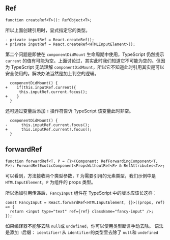 ## Ref

```tsx
function createRef<T>(): RefObject<T>;
```

所以上面创建引用时，显式指定它的类型。

```
- private inputRef = React.createRef();
+ private inputRef = React.createRef<HTMLInputElement>();
```

第二个问题是即使在 `componentDidMount` 生命周期中使用，TypeScript 仍然提示 `current` 的值有可能为空。上面讨论过，其实此时我们知道它不可能为空的。但因为 TypeScript 无法理解 `componentDidMount`，所以它不知道此时引用其实是可以安全使用的。解决办法当然是加上判空的逻辑。

```
  componentDidMount() {
+    if(this.inputRef.current){
      this.inputRef.current.focus();
+    }
  }
```

还可通过变量后添加 `!` 操作符告诉 TypeScript 该变量此时非空。

```
  componentDidMount() {
-      this.inputRef.current.focus();
+      this.inputRef.current!.focus();
  }
```

## forwardRef

```tsx
function forwardRef<T, P = {}>(Component: RefForwardingComponent<T, P>): ForwardRefExoticComponent<PropsWithoutRef<P> & RefAttributes<T>>;
```

可以看到，方法接收两个类型参数，`T` 为需要引用的元素类型，我们示例中是 `HTMLInputElement`，`P` 为组件的 props 类型。

所以添加引用传递后，`FancyInput` 组件在 TypeScript 中的版本应该长这样：

```tsx
const FancyInput = React.forwardRef<HTMLInputElement, {}>((props, ref) => {
  return <input type="text" ref={ref} className="fancy-input" />;
});
```

如果编译器不能够去除 `null`或 `undefined`，你可以使用类型断言手动去除。 语法是添加 `!`后缀： `identifier!`从 `identifier`的类型里去除了 `null`和 `undefined`